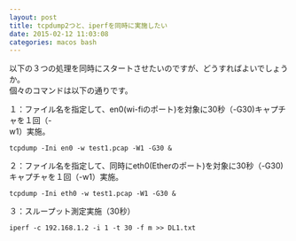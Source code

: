 ```yaml
---
layout: post
title: tcpdump2つと、iperfを同時に実施したい
date: 2015-02-12 11:03:08
categories: macos bash
---
```

<p>以下の３つの処理を同時にスタートさせたいのですが、どうすればよいでしょうか。<br>
個々のコマンドは以下の通りです。</p>

<p>１：ファイル名を指定して、en0(wi-fiのポート)を対象に30秒（-G30)キャプチャを１回（-<br>
w1）実施。</p>

<pre><code>tcpdump -Ini en0 -w test1.pcap -W1 -G30 &amp;
</code></pre>

<p>２：ファイル名を指定して、同時にeth0(Etherのポート)を対象に30秒（-G30)キャプチャを１回（-w1）実施。</p>

<pre><code>tcpdump -Ini eth0 -w test1.pcap -W1 -G30 &amp;
</code></pre>

<p>３：スループット測定実施（30秒）</p>

<pre><code>iperf -c 192.168.1.2 -i 1 -t 30 -f m &gt;&gt; DL1.txt
</code></pre>
